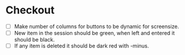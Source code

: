 # Checkout
- [ ] Make number of columns for buttons to be dynamic for screensize.
- [ ] New item in the session should be green, when left and entered it should be black.
- [ ] If any item is deleted it should be dark red with -minus.
